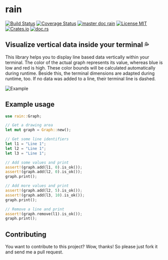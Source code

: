 # rain

[![Build Status](https://travis-ci.org/saschagrunert/rain.svg)](https://travis-ci.org/saschagrunert/rain) [![Coverage Status](https://coveralls.io/repos/github/saschagrunert/rain/badge.svg)](https://coveralls.io/github/saschagrunert/rain?branch=master) [![master doc rain](https://img.shields.io/badge/master_doc-rain-blue.svg)](https://saschagrunert.github.io/rain) [![License MIT](https://img.shields.io/badge/license-MIT-blue.svg)](https://github.com/saschagrunert/rain/blob/master/LICENSE) [![Crates.io](https://img.shields.io/crates/v/rain.svg)](https://crates.io/crates/rain) [![doc.rs](https://docs.rs/rain/badge.svg)](https://docs.rs/rain)

## Visualize vertical data inside your terminal :sweat_drops:

This library helps you to display line based data vertically within your terminal. The color of the actual graph
represents its value, whereas blue is low and red is high. These color bounds will be calculated automatically during
runtime. Beside this, the terminal dimensions are adapted during runtime, too. If no data was added to a line, their
terminal line is dashed.

![Example](https://github.com/saschagrunert/rain/raw/master/.github/example.gif)

## Example usage

```rust
use rain::Graph;

// Get a drawing area
let mut graph = Graph::new();

// Get some line identifiers
let l1 = "Line 1";
let l2 = "Line 1";
let l3 = "Line 1";

// Add some values and print
assert!(graph.add(l1, 0).is_ok());
assert!(graph.add(l2, 0).is_ok());
graph.print();

// Add more values and print
assert!(graph.add(l2, 5).is_ok());
assert!(graph.add(l3, 10).is_ok());
graph.print();

// Remove a line and print
assert!(graph.remove(l1).is_ok());
graph.print();
```

## Contributing

You want to contribute to this project? Wow, thanks! So please just fork it and send me a pull request.

